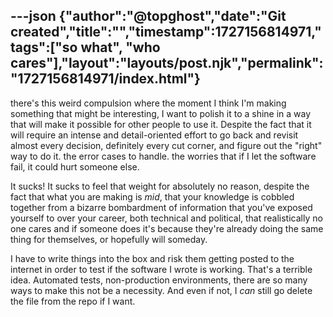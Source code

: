 ---json
{"author":"@topghost","date":"Git created","title":"","timestamp":1727156814971,"tags":["so what", "who cares"],"layout":"layouts/post.njk","permalink":"1727156814971/index.html"}
---

there&#x27;s this weird compulsion where the moment I think I&#x27;m making something that might be interesting, I want to polish it to a shine in a way that will make it possible for other people to use it. Despite the fact that it will require an intense and detail-oriented effort to go back and revisit almost every decision, definitely every cut corner, and figure out the &#x22;right&#x22; way to do it. the error cases to handle. the worries that if I let the software fail, it could hurt someone else.

It sucks! It sucks to feel that weight for absolutely no reason, despite the fact that what you are making is _mid_, that your knowledge is cobbled together from a bizarre bombardment of information that you&#x27;ve exposed yourself to over your career, both technical and political, that realistically no one cares and if someone does it&#x27;s because they&#x27;re already doing the same thing for themselves, or hopefully will someday.

I have to write things into the box and risk them getting posted to the internet in order to test if the software I wrote is working. That&#x27;s a terrible idea. Automated tests, non-production environments, there are so many ways to make this not be a necessity. And even if not, I _can_ still go delete the file from the repo if I want.
